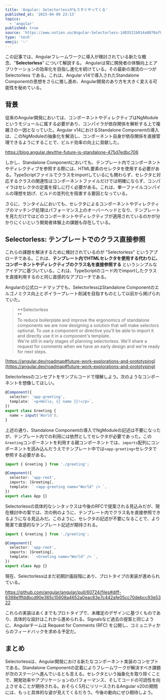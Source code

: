 ```yaml
---
title: 'Angular: Selectorlessがもうすぐやってくる'
published_at: '2025-04-09 23:13'
topics:
  - 'angular'
published: true
source: 'https://www.notion.so/Angular-Selectorless-1d03521b014a8070af87dfbe63ce9c9a'
type: 'tech'
emoji: '✨'
---
```


この記事では、Angularフレームワークに導入が検討されている新たな概念、"**Selectorless**" について解説する。 Angularは常に開発者の体験向上とアプリケーションの効率化を目指し進化を続けている。その最新の潮流の一つが Selectorless である。これは、Angular v14で導入されたStandalone Componentの思想をさらに推し進め、Angular開発のあり方を大きく変える可能性を秘めている。

## 背景

従来のAngular開発においては、コンポーネントやディレクティブはNgModuleというモジュールに属する必要があり、コンパイラが依存関係を解析する上で複雑さの一因となっていた。Angular v14におけるStandalone Componentの導入は、このNgModuleの抽象化を解消し、コンポーネント自身が依存関係を直接管理できるようにすることで、ビルド効率の向上に貢献した。

https://blog.angular.dev/the-future-is-standalone-475d7edbc706

しかし、Standalone Componentにおいても、テンプレート内でコンポーネントやディレクティブを参照する際には、HTML要素のセレクタを使用する必要がある。TypeScriptファイルでクラスをimportしているにも関わらず、セレクタと対応するクラスの関連性はコンポーネントファイルだけでは明確にならず、コンパイラはセレクタの定義を探しに行く必要がある。これは、単一ファイルコンパイルの理想を妨げ、ビルドの並列化を阻害する要因となっている。

さらに、ランタイムにおいても、セレクタによるコンポーネントやディレクティブのマッチング処理はパフォーマンス上のオーバーヘッドとなり、テンプレートを見ただけではどのコンポーネントやディレクティブが適用されているのかが分かりにくいという開発者体験上の課題も存在している。

## Selectorless: テンプレートでのクラス直接参照

これらの課題を解決するために検討されているのが "Selectorless" というアプローチである。これは、**テンプレート内でHTMLセレクタを使用する代わりに、コンポーネントやディレクティブのクラス名を直接参照する** というシンプルなアイデアに基づいている。これは、TypeScriptのコード内でimportしたクラスを直接利用するのと同じ直感的なアプローチである。

Angularの公式ロードマップでも、SelectorlessはStandalone Componentのエルゴノミクス向上とボイラープレート削減を目指すものとして以前から掲げられていた。

> **Selectorless  
> **  
> To reduce boilerplate and improve the ergonomics of standalone components we are now designing a solution that will make selectors optional. To use a component or directive you'll be able to import it and directly use it in a component's template.  
> We're still in early stages of planning selectorless. We'll share a request for comments when we have an early design and we're ready for next steps.

[https://angular.dev/roadmap#future-work-explorations-and-prototyping](https://angular.dev/roadmap#future-work-explorations-and-prototyping)

Selectorlessのコンセプトをサンプルコードで理解しよう。次のようなコンポーネントを想像してほしい。

```typescript
@Component({
  selector: 'app-greeting',
  template: `<p>Hello, {{ name }}!</p>`,
})
export class Greeting {
  name = input('World');
}
```

上述の通り、Standalone Componentの導入でNgModuleの記述は不要になったが、テンプレート内での利用には依然としてセレクタが必要であった。この`Greeting`コンポーネントを利用する親コンポーネントでは、`imports`配列にコンポーネントを読み込んだうえでテンプレート中では`<app-greeting>`セレクタで参照する必要がある。

```typescript
import { Greeting } from './greeting';

@Component({
  selector: 'app-root',
  imports: [Greeting],
  template: ` <app-greeting name="World" /> `,
})
export class App {}
```

Selectorlessの具体的なシンタックスは今後のRFCで提案される見込みだが、現在検討中の案では、次の例のように、テンプレート内でクラス名を直接参照できるようになる見込みだ。このように、セレクタの記述が不要になることで、より簡潔で直感的なテンプレート記述が期待される。

```typescript
import { Greeting } from './greeting';

@Component({
  selector: 'app-root',
  imports: [Greeting],
  template: ` <Greeting name="World" /> `,
})
export class App {}
```

現在、Selectorlessはまだ初期計画段階にあり、プロトタイプの実装が進められている。

https://github.com/angular/angular/pull/60724/files#diff-6398e1ffddbcd90e365c15608a4652a0eac83e7c442afe05cc70debcc93e5322

これらの実装はあくまでもプロトタイプで、未確定のデザインに基づくものであり、具体的な設計はこれから進められる。Signalsなど過去の提案と同じように、Angularチームは Request for Comments (RFC) を公開し、コミュニティからのフィードバックを求める予定だ。

## まとめ

Selectorlessは、Angular開発における新たなコンポーネント実装のコンセプトである。Standalone Componentの定着によりフレームワークが解決すべき課題が次のステージへ進んでいるとも言える。セレクタという抽象化を取り除くことで、開発効率やアプリケーションのパフォーマンス、そしてコードの可読性を向上させることが期待される。おそらく5月にリリースされるAngular v20の期間には、もっと具体的な姿が見えてくるだろう。今後の動向にぜひ期待しよう。
